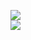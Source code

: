 [![](https://img.shields.io/badge/Made%20With-Github%20Spray-lightgrey.svg?style=for-the-badge&logo=github)](https://github.com/Annihil/github-spray#28012)  
[![](https://i.imgur.com/2DrTn0Z.gif)](https://github.com/Annihil/github-spray)